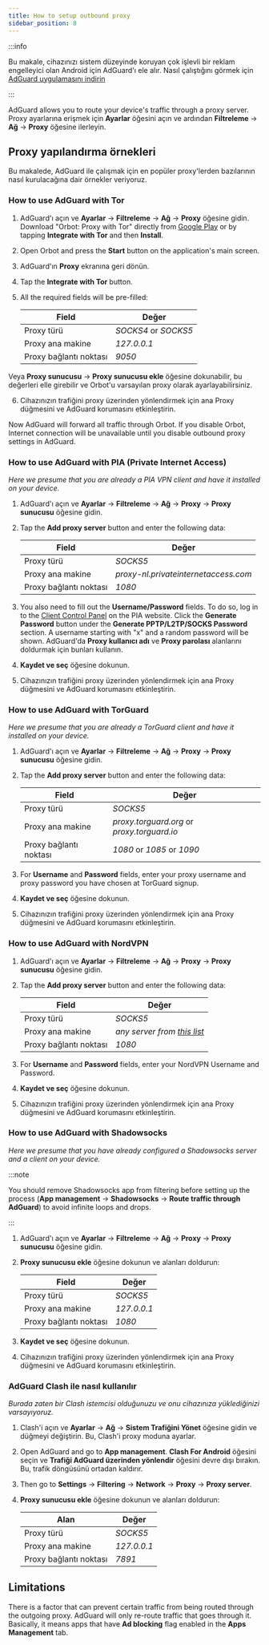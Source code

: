 ```yaml
---
title: How to setup outbound proxy
sidebar_position: 8
---
```


:::info

Bu makale, cihazınızı sistem düzeyinde koruyan çok işlevli bir reklam engelleyici olan Android için AdGuard'ı ele alır. Nasıl çalıştığını görmek için [AdGuard uygulamasını indirin](https://adguard.com/download.html?auto=true)

:::

AdGuard allows you to route your device's traffic through a proxy server. Proxy ayarlarına erişmek için **Ayarlar** öğesini açın ve ardından **Filtreleme** → **Ağ** → **Proxy** öğesine ilerleyin.

## Proxy yapılandırma örnekleri

Bu makalede, AdGuard ile çalışmak için en popüler proxy'lerden bazılarının nasıl kurulacağına dair örnekler veriyoruz.

### How to use AdGuard with Tor

1. AdGuard'ı açın ve **Ayarlar** → **Filtreleme** → **Ağ** → **Proxy** öğesine gidin. Download "Orbot: Proxy with Tor" directly from [Google Play](https://play.google.com/store/apps/details?id=org.torproject.android&noprocess) or by tapping **Integrate with Tor** and then **Install**.

2. Open Orbot and press the **Start** button on the application's main screen.

3. AdGuard'ın **Proxy** ekranına geri dönün.

4. Tap the **Integrate with Tor** button.

5. All the required fields will be pre-filled:

    | Field                  | Değer                |
    | ---------------------- | -------------------- |
    | Proxy türü             | *SOCKS4* or *SOCKS5* |
    | Proxy ana makine       | *127.0.0.1*          |
    | Proxy bağlantı noktası | *9050*               |

Veya **Proxy sunucusu** → **Proxy sunucusu ekle** öğesine dokunabilir, bu değerleri elle girebilir ve Orbot'u varsayılan proxy olarak ayarlayabilirsiniz.

6. Cihazınızın trafiğini proxy üzerinden yönlendirmek için ana Proxy düğmesini ve AdGuard korumasını etkinleştirin.

Now AdGuard will forward all traffic through Orbot. If you disable Orbot, Internet connection will be unavailable until you disable outbound proxy settings in AdGuard.

### How to use AdGuard with PIA (Private Internet Access)

*Here we presume that you are already a PIA VPN client and have it installed on your device.*

1. AdGuard'ı açın ve **Ayarlar** → **Filtreleme** → **Ağ** → **Proxy** → **Proxy sunucusu** öğesine gidin.

2. Tap the **Add proxy server** button and enter the following data:

    | Field                  | Değer                                |
    | ---------------------- | ------------------------------------ |
    | Proxy türü             | *SOCKS5*                             |
    | Proxy ana makine       | *proxy-nl.privateinternetaccess.com* |
    | Proxy bağlantı noktası | *1080*                               |

3. You also need to fill out the **Username/Password** fields. To do so, log in to the [Client Control Panel](https://www.privateinternetaccess.com/pages/client-sign-in) on the PIA website. Click the **Generate Password** button under the **Generate PPTP/L2TP/SOCKS Password** section. A username starting with "x" and a random password will be shown. AdGuard'da **Proxy kullanıcı adı** ve **Proxy parolası** alanlarını doldurmak için bunları kullanın.

4. **Kaydet ve seç** öğesine dokunun.

5. Cihazınızın trafiğini proxy üzerinden yönlendirmek için ana Proxy düğmesini ve AdGuard korumasını etkinleştirin.

### How to use AdGuard with TorGuard

*Here we presume that you are already a TorGuard client and have it installed on your device.*

1. AdGuard'ı açın ve **Ayarlar** → **Filtreleme** → **Ağ** → **Proxy** → **Proxy sunucusu** öğesine gidin.

2. Tap the **Add proxy server** button and enter the following data:

    | Field                  | Değer                                       |
    | ---------------------- | ------------------------------------------- |
    | Proxy türü             | *SOCKS5*                                    |
    | Proxy ana makine       | *proxy.torguard.org* or *proxy.torguard.io* |
    | Proxy bağlantı noktası | *1080* or *1085* or *1090*                  |

3. For **Username** and **Password** fields, enter your proxy username and proxy password you have chosen at TorGuard signup.

4. **Kaydet ve seç** öğesine dokunun.

5. Cihazınızın trafiğini proxy üzerinden yönlendirmek için ana Proxy düğmesini ve AdGuard korumasını etkinleştirin.

### How to use AdGuard with NordVPN

1. AdGuard'ı açın ve **Ayarlar** → **Filtreleme** → **Ağ** → **Proxy** → **Proxy sunucusu** öğesine gidin.

2. Tap the **Add proxy server** button and enter the following data:

    | Field                  | Değer                                                                          |
    | ---------------------- | ------------------------------------------------------------------------------ |
    | Proxy türü             | *SOCKS5*                                                                       |
    | Proxy ana makine       | *any server from [this list](https://support.nordvpn.com/Connectivity/Proxy/)* |
    | Proxy bağlantı noktası | *1080*                                                                         |

3. For **Username** and **Password** fields, enter your NordVPN Username and Password.

4. **Kaydet ve seç** öğesine dokunun.

5. Cihazınızın trafiğini proxy üzerinden yönlendirmek için ana Proxy düğmesini ve AdGuard korumasını etkinleştirin.

### How to use AdGuard with Shadowsocks

*Here we presume that you have already configured a Shadowsocks server and a client on your device.*

:::note

You should remove Shadowsocks app from filtering before setting up the process (**App management** → **Shadowsocks** → **Route traffic through AdGuard**) to avoid infinite loops and drops.

:::

1. AdGuard'ı açın ve **Ayarlar** → **Filtreleme** → **Ağ** → **Proxy** → **Proxy sunucusu** öğesine gidin.

2. **Proxy sunucusu ekle** öğesine dokunun ve alanları doldurun:

    | Field                  | Değer       |
    | ---------------------- | ----------- |
    | Proxy türü             | *SOCKS5*    |
    | Proxy ana makine       | *127.0.0.1* |
    | Proxy bağlantı noktası | *1080*      |

3. **Kaydet ve seç** öğesine dokunun.

4. Cihazınızın trafiğini proxy üzerinden yönlendirmek için ana Proxy düğmesini ve AdGuard korumasını etkinleştirin.

### AdGuard Clash ile nasıl kullanılır

*Burada zaten bir Clash istemcisi olduğunuzu ve onu cihazınıza yüklediğinizi varsayıyoruz.*

1. Clash'i açın ve **Ayarlar** → **Ağ** → **Sistem Trafiğini Yönet** öğesine gidin ve düğmeyi değiştirin. Bu, Clash'i proxy moduna ayarlar.
2. Open AdGuard and go to **App management**. **Clash For Android** öğesini seçin ve **Trafiği AdGuard üzerinden yönlendir** öğesini devre dışı bırakın. Bu, trafik döngüsünü ortadan kaldırır.
3. Then go to **Settings** → **Filtering** → **Network** → **Proxy** → **Proxy server**.
4. **Proxy sunucusu ekle** öğesine dokunun ve alanları doldurun:

    | Alan                   | Değer       |
    | ---------------------- | ----------- |
    | Proxy türü             | *SOCKS5*    |
    | Proxy ana makine       | *127.0.0.1* |
    | Proxy bağlantı noktası | *7891*      |

## Limitations

There is a factor that can prevent certain traffic from being routed through the outgoing proxy. AdGuard will only re-route traffic that goes through it. Basically, it means apps that have **Ad blocking** flag enabled in the **Apps Management** tab.